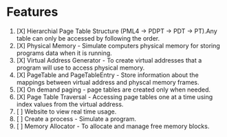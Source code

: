 # Features

1. [X] Hierarchial Page Table Structure (PML4 -> PDPT -> PDT -> PT).Any table can only be accessed by following the order.
2. [X] Physical Memory - Simulate computers physical memory for storing programs data when it is running.
3. [X] Virtual Address Generator - To create virtual addresses that a program will use to access physical memory.
4. [X] PageTable and PageTableEntry - Store information about the mappings between virtual address and physcal memory frames.
5. [X] On demand paging - page tables are created only when needed.
6. [X] Page Table Traversal - Accessing page tables one at a time using index values from the virtual address.
7. [ ] Website to view real time usage.
8. [ ] Create a process - Simulate a program.
9. [ ] Memory Allocator - To allocate and manage free memory blocks.
